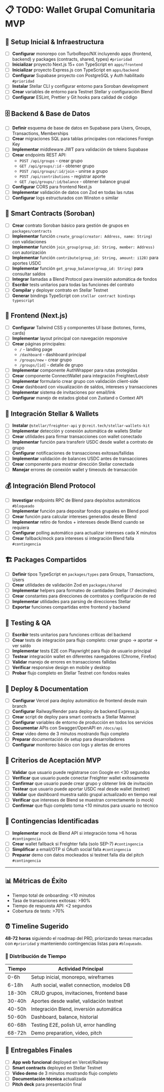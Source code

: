 # 📋 TODO: Wallet Grupal Comunitaria MVP

## 🔧 Setup Inicial & Infraestructura

- [ ] **Configurar** monorepo con TurboRepo/NX incluyendo apps (frontend, backend) y packages (contracts, shared, types) `#prioridad`
- [ ] **Inicializar** proyecto Next.js 15+ con TypeScript en `apps/frontend`
- [ ] **Inicializar** proyecto Express.js con TypeScript en `apps/backend`
- [ ] **Configurar** Supabase proyecto con PostgreSQL y Auth habilitado `#prioridad`
- [ ] **Instalar** Stellar CLI y configurar entorno para Soroban development
- [ ] **Crear** variables de entorno para Testnet Stellar y configuración Blend
- [ ] **Configurar** ESLint, Prettier y Git hooks para calidad de código

## 🗄️ Backend & Base de Datos

- [ ] **Definir** esquema de base de datos en Supabase para Users, Groups, Transactions, Memberships
- [ ] **Crear** migraciones SQL para tablas principales con relaciones Foreign Key
- [ ] **Implementar** middleware JWT para validación de tokens Supabase
- [ ] **Crear** endpoints REST API:
  - `POST /api/groups` - crear grupo
  - `GET /api/groups/:id` - obtener grupo
  - `POST /api/groups/:id/join` - unirse a grupo
  - `POST /api/contributions` - registrar aporte
  - `GET /api/groups/:id/balance` - obtener balance grupal
- [ ] **Configurar** CORS para frontend Next.js
- [ ] **Implementar** validación de datos con Zod en todas las rutas
- [ ] **Configurar** logs estructurados con Winston o similar

## 🔐 Smart Contracts (Soroban)

- [ ] **Crear** contrato Soroban básico para gestión de grupos en `packages/contracts`
- [ ] **Implementar** función `create_group(creator: Address, name: String)` con validaciones
- [ ] **Implementar** función `join_group(group_id: String, member: Address)` con autorización
- [ ] **Implementar** función `contribute(group_id: String, amount: i128)` para aportes USDC
- [ ] **Implementar** función `get_group_balance(group_id: String)` para consultar saldos
- [ ] **Integrar** llamadas a Blend Protocol para inversión automática de fondos
- [ ] **Escribir** tests unitarios para todas las funciones del contrato
- [ ] **Compilar** y deployer contrato en Stellar Testnet
- [ ] **Generar** bindings TypeScript con `stellar contract bindings typescript`

## 🎨 Frontend (Next.js)

- [ ] **Configurar** Tailwind CSS y componentes UI base (botones, forms, cards)
- [ ] **Implementar** layout principal con navegación responsive
- [ ] **Crear** páginas principales:
  - `/` - landing page
  - `/dashboard` - dashboard principal
  - `/groups/new` - crear grupo
  - `/groups/[id]` - detalle de grupo
- [ ] **Implementar** componente AuthWrapper para rutas protegidas
- [ ] **Crear** componente ConnectWallet para integración Freighter/Lobstr
- [ ] **Implementar** formulario crear grupo con validación client-side
- [ ] **Crear** dashboard con visualización de saldos, intereses y transacciones
- [ ] **Implementar** sistema de invitaciones por email/link
- [ ] **Configurar** manejo de estados global con Zustand o Context API

## 🔗 Integración Stellar & Wallets

- [ ] **Instalar** `@stellar/freighter-api` y `@creit.tech/stellar-wallets-kit`
- [ ] **Implementar** detección y conexión automática de wallets Stellar
- [ ] **Crear** utilidades para firmar transacciones con wallet conectado
- [ ] **Implementar** función para transferir USDC desde wallet a contrato de grupo
- [ ] **Configurar** notificaciones de transacciones exitosas/fallidas
- [ ] **Implementar** validación de balances USDC antes de transacciones
- [ ] **Crear** componente para mostrar dirección Stellar conectada
- [ ] **Manejar** errores de conexión wallet y timeouts de transacción

## 💰 Integración Blend Protocol

- [ ] **Investigar** endpoints RPC de Blend para depósitos automáticos `#bloqueado`
- [ ] **Implementar** función para depositar fondos grupales en Blend pool
- [ ] **Crear** función para calcular intereses generados desde Blend
- [ ] **Implementar** retiro de fondos + intereses desde Blend cuando se requiera
- [ ] **Configurar** polling automático para actualizar intereses cada X minutos
- [ ] **Crear** fallback/mock para intereses si integración Blend falla `#contingencia`

## 🏗️ Packages Compartidos

- [ ] **Definir** tipos TypeScript en `packages/types` para Groups, Transactions, Users
- [ ] **Crear** utilidades de validación Zod en `packages/shared`
- [ ] **Implementar** helpers para formateo de cantidades Stellar (7 decimales)
- [ ] **Crear** constantes para direcciones de contratos y configuración de red
- [ ] **Implementar** utilidades para parsing de direcciones Stellar
- [ ] **Exportar** funciones compartidas entre frontend y backend

## 🧪 Testing & QA

- [ ] **Escribir** tests unitarios para funciones críticas del backend
- [ ] **Crear** tests de integración para flujo completo: crear grupo → aportar → ver saldo
- [ ] **Implementar** tests E2E con Playwright para flujo de usuario principal
- [ ] **Testear** integración wallet en diferentes navegadores (Chrome, Firefox)
- [ ] **Validar** manejo de errores en transacciones fallidas
- [ ] **Verificar** responsive design en mobile y desktop
- [ ] **Probar** flujo completo en Stellar Testnet con fondos reales

## 🚀 Deploy & Documentation

- [ ] **Configurar** Vercel para deploy automático de frontend desde main branch
- [ ] **Configurar** Railway/Render para deploy de backend Express.js
- [ ] **Crear** script de deploy para smart contracts a Stellar Mainnet
- [ ] **Configurar** variables de entorno de producción en todos los servicios
- [ ] **Documentar** APIs con Swagger/OpenAPI en `/docs/api`
- [ ] **Crear** video demo de 3 minutos mostrando flujo completo
- [ ] **Preparar** documentación de setup para desarrolladores
- [ ] **Configurar** monitoreo básico con logs y alertas de errores

## 🎯 Criterios de Aceptación MVP

- [ ] **Validar** que usuario puede registrarse con Google en <30 segundos
- [ ] **Verificar** que usuario puede conectar Freighter wallet exitosamente
- [ ] **Confirmar** que usuario puede crear grupo y obtener link de invitación
- [ ] **Testear** que usuario puede aportar USDC real desde wallet (testnet)
- [ ] **Validar** que dashboard muestra saldo grupal actualizado en tiempo real
- [ ] **Verificar** que intereses de Blend se muestran correctamente (o mock)
- [ ] **Confirmar** que flujo completo toma <10 minutos para usuario no técnico

## 🚨 Contingencias Identificadas

- [ ] **Implementar** mock de Blend API si integración toma >6 horas `#contingencia`
- [ ] **Crear** wallet fallback si Freighter falla (solo SEP-7) `#contingencia`
- [ ] **Simplificar** a email/OTP si OAuth social falla `#contingencia`
- [ ] **Preparar** demo con datos mockeados si testnet falla día del pitch `#contingencia`

---

## 📊 Métricas de Éxito

- Tiempo total de onboarding: <10 minutos
- Tasa de transacciones exitosas: >90%
- Tiempo de respuesta API: <2 segundos
- Cobertura de tests: >70%

## ⏰ Timeline Sugerido

**48-72 horas** siguiendo el roadmap del PRD, priorizando tareas marcadas con `#prioridad` y manteniendo contingencias listas para `#bloqueado`.

### 📅 Distribución de Tiempo

| Tiempo | Actividad Principal                        |
| ------ | ------------------------------------------ |
| 0-6h   | Setup inicial, monorepo, wireframes        |
| 6-18h  | Auth social, wallet connection, modelos DB |
| 18-30h | CRUD grupos, invitaciones, frontend base   |
| 30-40h | Aportes desde wallet, validación testnet   |
| 40-50h | Integración Blend, inversión automática    |
| 50-60h | Dashboard, balance, historial              |
| 60-68h | Testing E2E, polish UI, error handling     |
| 68-72h | Demo preparation, video, pitch             |

## 🎯 Entregables Finales

- [ ] **App web funcional** deployed en Vercel/Railway
- [ ] **Smart contracts** deployed en Stellar Testnet
- [ ] **Video demo** de 3 minutos mostrando flujo completo
- [ ] **Documentación técnica** actualizada
- [ ] **Pitch deck** para presentación final
